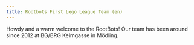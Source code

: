 ```yaml
---
title: Rootbots First Lego League Team (en)
---
```


Howdy and a warm welcome to the RootBots! Our team has been around since 2012 at BG/BRG Keimgasse in Mödling.
